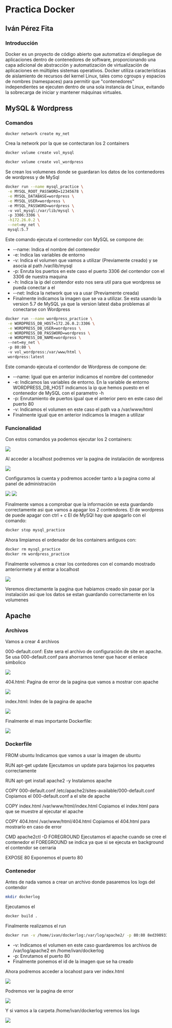 # Practica Docker
## Iván Pérez Fita
### Introducción
Docker es un proyecto de código abierto que automatiza el despliegue de aplicaciones dentro de contenedores de software, proporcionando una capa adicional de abstracción y automatización de virtualización de aplicaciones en múltiples sistemas operativos.​ Docker utiliza características de aislamiento de recursos del kernel Linux, tales como cgroups y espacios de nombres (namespaces) para permitir que "contenedores" independientes se ejecuten dentro de una sola instancia de Linux, evitando la sobrecarga de iniciar y mantener máquinas virtuales.
## MySQL & Wordpress
### Comandos
```bash
docker network create my_net
```
 Crea la network por la que se contectaran los 2 containers
```bash
docker volume create vol_mysql

docker volume create vol_wordpress
```
Se crean los volumenes donde se guardaran los datos de los contenedores de wordpress y de MySql

```bash
docker run --name mysql_practice \
 -e MYSQL_ROOT_PASSWORD=12345678 \
 -e MYSQL_DATABASE=wordpress \
 -e MYSQL_USER=wordpress \ 
 -e MYSQL_PASSWORD=wordpress \ 
 -v vol_mysql:/var/lib/mysql \ 
 -p 3306:3306 \
 -h172.26.0.2 \
 --net=my_net \ 
 mysql:5.7
```
Este comando ejecuta el contenedor con MySQL se compone de:

- --name: Indica el nombre del contenedor
- -e: Indica las variables de entorno
- -v: Indica el volumen que vamos a utilizar (Previamente creado) y se asocia al path /var/lib/mysql
- -p: Enruta los puertos en este caso el puerto 3306 del contendor con el 3306 de nuestra maquina
- -h: Indica la ip del contendor esto nos sera util para que wordpress se pueda conectar a el
- --net: Indica la network que va a usar (Previamente creada)
- Finalmente indicamos la imagen que se va a utilizar. Se esta usando la version 5.7 de MySQL ya que la version latest daba problemas al conectarse con Wordpress

```bash
docker run --name wordpress_practice \
 -e WORDPRESS_DB_HOST=172.26.0.2:3306 \
 -e WORDPRESS_DB_USER=wordpress \
 -e WORDPRESS_DB_PASSWORD=wordpress \ 
 -e WORDPRESS_DB_NAME=wordpress \ 
 --net=my_net \ 
 -p 80:80 \ 
 -v vol_wordpress:/var/www/html \
 wordpress:latest
```

Este comando ejecuta el contendor de Wordpress de compone de:

- --name: Igual que en anterior indicamos el nombre del contenedor
- -e: Indicamos las variables de entorno. En la variable de entorno WORDPRESS_DB_HOST indicamos la ip que hemos puesto en el contenedor de MySQL con el parametro -h
- -p: Enrutamiento de puertos igual que el anterior pero en este caso del puerto 80
- -v: Indicamos el volumen en este caso el path va a /var/www/html
- Finalmente igual que en anterior indicamos la imagen a utilizar

### Funcionalidad
Con estos comandos ya podemos ejecutar los 2 containers:

<img src="image1.png">

Al acceder a localhost podremos ver la pagina de instalación de wordpress

<img src="image2.png">

Configuramos la cuenta y podremos acceder tanto a la pagina como al panel de administración

<img src="image3.png">
<img src="image4.png">

Finalmente vamos a comprobar que la información se esta guardando correctamente asi que vamos a apagar los 2 contendores.
El de wordpress de puede apagar con ctrl + c
El de MySQl hay que apagarlo con el comando:
```bash 
docker stop mysql_practice
```
Ahora limpiamos el ordenador de los containers antiguos con:

```bash
docker rm mysql_practice
docker rm wordpress_practice
```

Finalmente volvemos a crear los contedores con el comando mostrado anteriormete y al entrar a localhost

<img src="image5.png">

Veremos directamente la pagina que habiamos creado sin pasar por la instalación asi que los datos se estan guardando correctamente en los volumenes

## Apache

### Archivos

Vamos a crear 4 archivos

000-default.conf: Este sera el archivo de configuración de site en apache. Se usa 000-default.conf para ahorrarnos tener que hacer el enlace simbolico

<img src="image6.png">

404.html: Pagina de error de la pagina que vamos a mostrar con apache

<img src="image7.png">

index.html: Index de la pagina de apache

<img src="image8.png">

Finalmente el mas importante Dockerfile:

<img src="image9.png">

### Dockerfile

FROM ubuntu
Indicamos que vamos a usar la imagen de ubuntu

RUN apt-get update
Ejecutamos un update para bajarnos los paquetes correctamente

RUN apt-get install apache2 -y 
Instalamos apache

COPY 000-default.conf /etc/apache2/sites-available/000-default.conf
Copiamos el 000-default.conf a el site de apache

COPY index.html /var/www/html/index.html
Copiamos el index.html para que se muestre al ejecutar el apache

COPY 404.html /var/www/html/404.html
Copiamos el 404.html para mostrarlo en caso de error

CMD apache2ctl -D FOREGROUND
Ejecutamos el apache cuando se cree el contenedor el FOREGROUND se indica ya que si se ejecuta en background el contendor se cerraria

EXPOSE 80
Exponemos el puerto 80

### Contenedor

Antes de nada vamos a crear un archivo donde pasaremos los logs del contendor

```bash
mkdir dockerlog
```
Ejecutamos el 
```bash
docker build .
```

Finalmente realizamos el run

```bash
docker run -v /home/ivan/dockerlog:/var/log/apache2/ -p 80:80 8ed3989330c0
```
- -v: Indicamos el volumen en este caso guardaremos los archivos de /var/log/apache2 en /home/ivan/dockerlog
- -p: Enrutamos el puerto 80
- Finalmente ponemos el id de la imagen que se ha creado

Ahora podremos acceder a locahost para ver index.html

<img src="image10.png">

Podremos ver la pagina de error

<img src="image11.png">

Y si vamos a la carpeta /home/ivan/dockerlog veremos los logs

<img src="image12.png">
